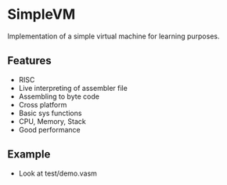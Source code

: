 # SimpleVM
Implementation of a simple virtual machine for learning purposes.

## Features
* RISC
* Live interpreting of assembler file
* Assembling to byte code
* Cross platform
* Basic sys functions
* CPU, Memory, Stack
* Good performance

## Example
* Look at test/demo.vasm